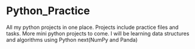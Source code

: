 # Python_Practice
All my python projects in one place. Projects include practice files and tasks. More mini python projects to come.
I will be learning data structures and algorithms using Python next(NumPy and Panda)
